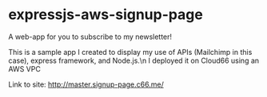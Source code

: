 # expressjs-aws-signup-page

A web-app for you to subscribe to my newsletter!

This is a sample app I created to display my use of APIs (Mailchimp in this case), express framework, and Node.js.\n
I deployed it on Cloud66 using an AWS VPC

Link to site: http://master.signup-page.c66.me/

